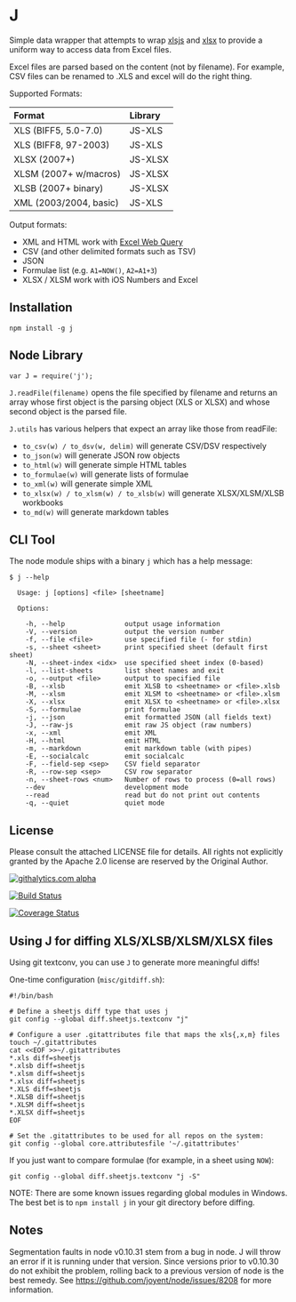 # J

Simple data wrapper that attempts to wrap [xlsjs](http://npm.im/xlsjs) and [xlsx](http://npm.im/xlsx) to provide a uniform way to access data from Excel files.

Excel files are parsed based on the content (not by filename).  For example, CSV files can be renamed to .XLS and excel will do the right thing.

Supported Formats:

| Format                  | Library |
| :---------------------- | :------ |
| XLS (BIFF5, 5.0-7.0)    | JS-XLS  |
| XLS (BIFF8, 97-2003)    | JS-XLS  |
| XLSX (2007+)            | JS-XLSX |
| XLSM (2007+ w/macros)   | JS-XLSX |
| XLSB (2007+ binary)     | JS-XLSX |
| XML (2003/2004, basic)  | JS-XLS  |

Output formats:

- XML and HTML work with [Excel Web Query](http://office.microsoft.com/en-us/excel-help/get-and-analyze-data-from-the-web-in-excel-HA001054848.aspx)
- CSV (and other delimited formats such as TSV)
- JSON
- Formulae list (e.g. `A1=NOW()`, `A2=A1+3`)
- XLSX / XLSM work with iOS Numbers and Excel

## Installation

```
npm install -g j
```

## Node Library

```
var J = require('j');
```

`J.readFile(filename)` opens the file specified by filename and returns an array
whose first object is the parsing object (XLS or XLSX) and whose second object
is the parsed file.

`J.utils` has various helpers that expect an array like those from readFile:

- `to_csv(w) / to_dsv(w, delim)` will generate CSV/DSV respectively
- `to_json(w)` will generate JSON row objects
- `to_html(w)` will generate simple HTML tables
- `to_formulae(w)` will generate lists of formulae
- `to_xml(w)` will generate simple XML
- `to_xlsx(w) / to_xlsm(w) / to_xlsb(w)` will generate XLSX/XLSM/XLSB workbooks
- `to_md(w)` will generate markdown tables

## CLI Tool

The node module ships with a binary `j` which has a help message:

```
$ j --help

  Usage: j [options] <file> [sheetname]

  Options:

    -h, --help               output usage information
    -V, --version            output the version number
    -f, --file <file>        use specified file (- for stdin)
    -s, --sheet <sheet>      print specified sheet (default first sheet)
    -N, --sheet-index <idx>  use specified sheet index (0-based)
    -l, --list-sheets        list sheet names and exit
    -o, --output <file>      output to specified file
    -B, --xlsb               emit XLSB to <sheetname> or <file>.xlsb
    -M, --xlsm               emit XLSM to <sheetname> or <file>.xlsm
    -X, --xlsx               emit XLSX to <sheetname> or <file>.xlsx
    -S, --formulae           print formulae
    -j, --json               emit formatted JSON (all fields text)
    -J, --raw-js             emit raw JS object (raw numbers)
    -x, --xml                emit XML
    -H, --html               emit HTML
    -m, --markdown           emit markdown table (with pipes)
    -E, --socialcalc         emit socialcalc
    -F, --field-sep <sep>    CSV field separator
    -R, --row-sep <sep>      CSV row separator
    -n, --sheet-rows <num>   Number of rows to process (0=all rows)
    --dev                    development mode
    --read                   read but do not print out contents
    -q, --quiet              quiet mode
```


## License

Please consult the attached LICENSE file for details.  All rights not explicitly granted by the Apache 2.0 license are reserved by the Original Author.

[![githalytics.com alpha](https://cruel-carlota.pagodabox.com/cb2e495863d0096f50a923515c7331b6 "githalytics.com")](http://githalytics.com/SheetJS/j)

[![Build Status](https://travis-ci.org/SheetJS/j.png?branch=master)](https://travis-ci.org/SheetJS/j)

[![Coverage Status](https://coveralls.io/repos/SheetJS/j/badge.png)](https://coveralls.io/r/SheetJS/j)

## Using J for diffing XLS/XLSB/XLSM/XLSX files

Using git textconv, you can use `J` to generate more meaningful diffs!

One-time configuration (`misc/gitdiff.sh`):

```
#!/bin/bash

# Define a sheetjs diff type that uses j
git config --global diff.sheetjs.textconv "j"

# Configure a user .gitattributes file that maps the xls{,x,m} files
touch ~/.gitattributes
cat <<EOF >>~/.gitattributes
*.xls diff=sheetjs
*.xlsb diff=sheetjs
*.xlsm diff=sheetjs
*.xlsx diff=sheetjs
*.XLS diff=sheetjs
*.XLSB diff=sheetjs
*.XLSM diff=sheetjs
*.XLSX diff=sheetjs
EOF

# Set the .gitattributes to be used for all repos on the system:
git config --global core.attributesfile '~/.gitattributes'
```

If you just want to compare formulae (for example, in a sheet using `NOW`):

```
git config --global diff.sheetjs.textconv "j -S"
```


NOTE: There are some known issues regarding global modules in Windows.  The best
bet is to `npm install j` in your git directory before diffing.

## Notes

Segmentation faults in node v0.10.31 stem from a bug in node.  J will throw an
error if it is running under that version.  Since versions prior to v0.10.30 do
not exhibit the problem, rolling back to a previous version of node is the best
remedy.  See <https://github.com/joyent/node/issues/8208> for more information.
